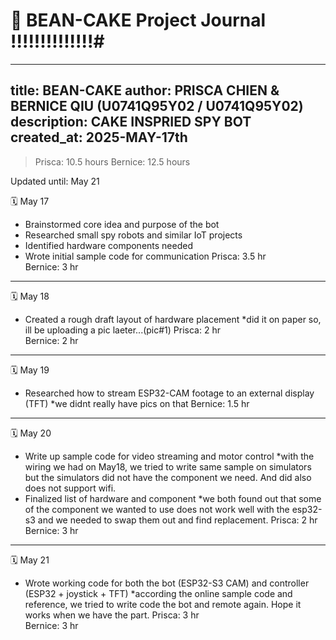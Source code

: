 # 📔 BEAN-CAKE Project Journal !!!!!!!!!!!!!!#
---
title: BEAN-CAKE
author: PRISCA CHIEN & BERNICE QIU (U0741Q95Y02 / U0741Q95Y02)
description: CAKE INSPRIED SPY BOT
created_at: 2025-MAY-17th
---

> Prisca: 10.5 hours 
> Bernice: 12.5 hours

Updated until: May 21


🗓️ May 17
- Brainstormed core idea and purpose of the bot
- Researched small spy robots and similar IoT projects
- Identified hardware components needed
- Wrote initial sample code for communication
Prisca: 3.5 hr  
Bernice: 3 hr

---

🗓️ May 18
- Created a rough draft layout of hardware placement
  *did it on paper so, ill be uploading a pic laeter...(pic#1)
Prisca: 2 hr  
Bernice: 2 hr

---

🗓️ May 19
- Researched how to stream ESP32-CAM footage to an external display (TFT)
  *we didnt really have pics on that 
Bernice: 1.5 hr

---

🗓️ May 20
- Write up sample code for video streaming and motor control
  *with the wiring we had on May18, we tried to write same sample on simulators but the simulators did not have the component we need. And did also does not support wifi.
- Finalized list of hardware and component
  *we both found out that some of the component we wanted to use does not work well with the esp32-s3 and we needed to swap them out and find replacement.
Prisca: 2 hr  
Bernice: 3 hr

---

🗓️ May 21
- Wrote working code for both the bot (ESP32-S3 CAM) and controller (ESP32 + joystick + TFT)
  *according the online sample code and reference, we tried to write code the bot and remote again. Hope it works when we have the part. 
Prisca: 3 hr  
Bernice: 3 hr

